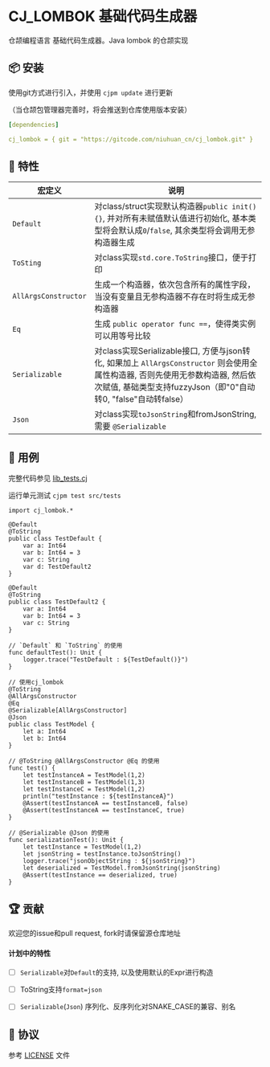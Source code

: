 CJ_LOMBOK 基础代码生成器
=====================

仓颉编程语言 基础代码生成器。Java lombok 的仓颉实现

## 📦 安装

使用git方式进行引入，并使用 `cjpm update` 进行更新

（当仓颉包管理器完善时，将会推送到仓库使用版本安装）

```yaml
[dependencies]

cj_lombok = { git = "https://gitcode.com/niuhuan_cn/cj_lombok.git" }
```


## 📖 特性

| 宏定义 | 说明 |
| -- | -- |
| `Default` | 对class/struct实现默认构造器`public init(){}`, 并对所有未赋值默认值进行初始化, 基本类型将会默认成`0`/`false`, 其余类型将会调用无参构造器生成 |
| `ToSting` | 对class实现`std.core.ToString`接口，便于打印 |
| `AllArgsConstructor`| 生成一个构造器，依次包含所有的属性字段，当没有变量且无参构造器不存在时将生成无参构造器 |
| `Eq`| 生成 `public operator func ==`，使得类实例可以用等号比较 |
| `Serializable` | 对class实现Serializable接口, 方便与json转化, 如果加上 `AllArgsConstructor` 则会使用全属性构造器, 否则先使用无参数构造器, 然后依次赋值, 基础类型支持fuzzyJson（即"0"自动转0, "false"自动转false） |
| `Json` | 对class实现`toJsonString`和fromJsonString, 需要 `@Serializable` |


## 🔖 用例

完整代码参见 [lib_tests.cj](src/tests/lib_tests.cj)

运行单元测试 `cjpm test src/tests`


```cangjie
import cj_lombok.*

@Default
@ToString
public class TestDefault {
    var a: Int64
    var b: Int64 = 3
    var c: String
    var d: TestDefault2
}

@Default
@ToString
public class TestDefault2 {
    var a: Int64
    var b: Int64 = 3
    var c: String
}

// `Default` 和 `ToString` 的使用
func defaultTest(): Unit {
    logger.trace("TestDefault : ${TestDefault()}")
}

// 使用cj_lombok
@ToString
@AllArgsConstructor
@Eq
@Serializable[AllArgsConstructor]
@Json
public class TestModel {
    let a: Int64
    let b: Int64
}

// @ToString @AllArgsConstructor @Eq 的使用
func test() {
    let testInstanceA = TestModel(1,2)
    let testInstanceB = TestModel(1,3)
    let testInstanceC = TestModel(1,2)
    println("testInstance : ${testInstanceA}")
    @Assert(testInstanceA == testInstanceB, false)
    @Assert(testInstanceA == testInstanceC, true)
}

// @Serializable @Json 的使用
func serializationTest(): Unit {
    let testInstance = TestModel(1,2)
    let jsonString = testInstance.toJsonString()
    logger.trace("jsonObjectString : ${jsonString}")
    let deserialized = TestModel.fromJsonString(jsonString)
    @Assert(testInstance == deserialized, true)
}
```

## 🏆 贡献

欢迎您的issue和pull request, fork时请保留源仓库地址

#### 计划中的特性

- [ ] `Serializable`对`Default`的支持, 以及使用默认的Expr进行构造
- [ ] ToString支持`format=json` 
- [ ] `Serializable`(`Json`) 序列化、反序列化对SNAKE_CASE的兼容、别名


## 📕 协议

参考 [LICENSE](LICENSE) 文件

